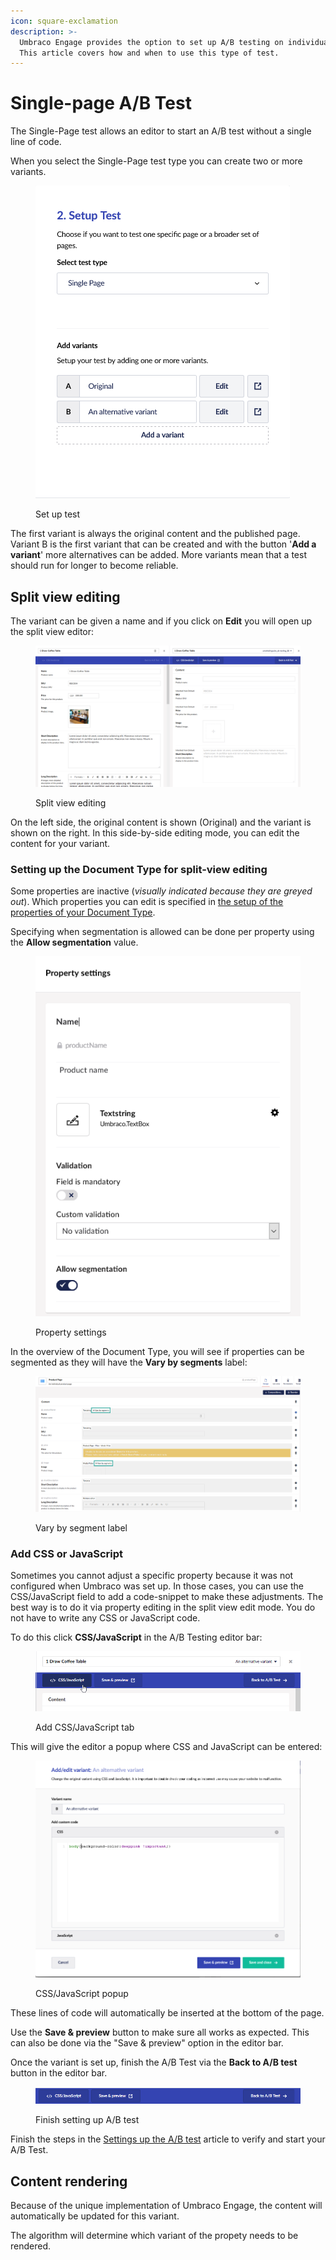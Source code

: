 ```yaml
---
icon: square-exclamation
description: >-
  Umbraco Engage provides the option to set up A/B testing on individual pages.
  This article covers how and when to use this type of test.
---
```


# Single-page A/B Test

The Single-Page test allows an editor to start an A/B test without a single line of code.

When you select the Single-Page test type you can create two or more variants.

<figure><img src="../../../.gitbook/assets/image (5).png" alt="Set up test"><figcaption><p>Set up test</p></figcaption></figure>

The first variant is always the original content and the published page. Variant B is the first variant that can be created and with the button '**Add a variant**' more alternatives can be added. More variants mean that a test should run for longer to become reliable.

## Split view editing

The variant can be given a name and if you click on **Edit** you will open up the split view editor:

<figure><img src="../../../.gitbook/assets/image (6).png" alt="Split view editing"><figcaption><p>Split view editing</p></figcaption></figure>

On the left side, the original content is shown (Original) and the variant is shown on the right. In this side-by-side editing mode, you can edit the content for your variant.

### Setting up the Document Type for split-view editing

Some properties are inactive (_visually indicated because they are greyed out_). Which properties you can edit is specified in [the setup of the properties of your Document Type](https://docs.umbraco.com/umbraco-cms/fundamentals/data/defining-content).

Specifying when segmentation is allowed can be done per property using the **Allow segmentation** value.

<figure><img src="../../../.gitbook/assets/image (7).png" alt="Property settings"><figcaption><p>Property settings</p></figcaption></figure>

In the overview of the Document Type, you will see if properties can be segmented as they will have the **Vary by segments** label:

<figure><img src="../../../.gitbook/assets/image (8).png" alt="Vary by segment label"><figcaption><p>Vary by segment label</p></figcaption></figure>

### Add CSS or JavaScript

Sometimes you cannot adjust a specific property because it was not configured when Umbraco was set up. In those cases, you can use the CSS/JavaScript field to add a code-snippet to make these adjustments. The best way is to do it via property editing in the split view edit mode. You do not have to write any CSS or JavaScript code.

To do this click **CSS/JavaScript** in the A/B Testing editor bar:

<figure><img src="../../../.gitbook/assets/image (10).png" alt="Add CSS/JavaScript tab"><figcaption><p>Add CSS/JavaScript tab</p></figcaption></figure>

This will give the editor a popup where CSS and JavaScript can be entered:

<figure><img src="../../../.gitbook/assets/image (9).png" alt="CSS/JavaScript popup"><figcaption><p>CSS/JavaScript popup</p></figcaption></figure>

These lines of code will automatically be inserted at the bottom of the page.

Use the **Save & preview** button to make sure all works as expected. This can also be done via the "Save & preview" option in the editor bar.

Once the variant is set up, finish the A/B Test via the **Back to A/B test** button in the editor bar.

<figure><img src="../../../.gitbook/assets/image (11).png" alt="Finish setting up A/B test"><figcaption><p>Finish setting up A/B test</p></figcaption></figure>

Finish the steps in the [Settings up the A/B test](../setting-up-the-ab-test.md) article to verify and start your A/B Test.

## Content rendering

Because of the unique implementation of Umbraco Engage, the content will automatically be updated for this variant.

The algorithm will determine which variant of the propety needs to be rendered.
